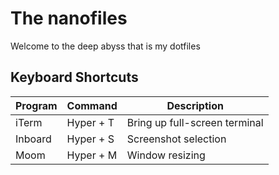 # The nanofiles
Welcome to the deep abyss that is my dotfiles

## Keyboard Shortcuts
Program | Command | Description
------- | ------- | -----------
iTerm   | Hyper + T | Bring up full-screen terminal
Inboard | Hyper + S | Screenshot selection
Moom    | Hyper + M | Window resizing
